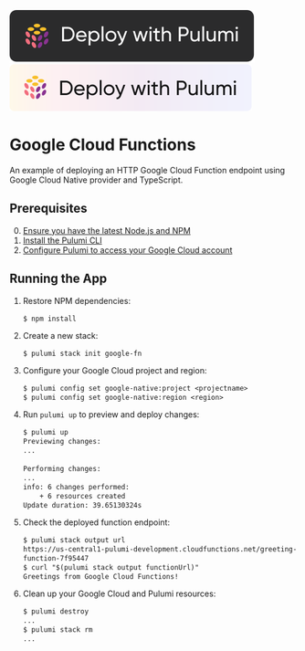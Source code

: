 [![Deploy](../.buttons/deploy-with-pulumi-dark.svg)](https://app.pulumi.com/new?template=https://github.com/pulumi/examples/blob/master/google-native-ts-functions/README.md#gh-light-mode-only)
[![Deploy](../.buttons/deploy-with-pulumi-light.svg)](https://app.pulumi.com/new?template=https://github.com/pulumi/examples/blob/master/google-native-ts-functions/README.md#gh-dark-mode-only)

# Google Cloud Functions

An example of deploying an HTTP Google Cloud Function endpoint using Google Cloud Native provider and TypeScript.

## Prerequisites

0. [Ensure you have the latest Node.js and NPM](https://nodejs.org/en/download/)
2. [Install the Pulumi CLI](https://www.pulumi.com/docs/get-started/install/)
3. [Configure Pulumi to access your Google Cloud account](https://www.pulumi.com/docs/intro/cloud-providers/google/setup/)

## Running the App

1.  Restore NPM dependencies:

    ```
    $ npm install
    ```

2.  Create a new stack:

    ```
    $ pulumi stack init google-fn
    ```

3.  Configure your Google Cloud project and region:

    ```
    $ pulumi config set google-native:project <projectname>
    $ pulumi config set google-native:region <region>
    ```

4.  Run `pulumi up` to preview and deploy changes:

    ```
    $ pulumi up
    Previewing changes:
    ...

    Performing changes:
    ...
    info: 6 changes performed:
        + 6 resources created
    Update duration: 39.65130324s
    ```

5.  Check the deployed function endpoint:

    ```
    $ pulumi stack output url
    https://us-central1-pulumi-development.cloudfunctions.net/greeting-function-7f95447
    $ curl "$(pulumi stack output functionUrl)"
    Greetings from Google Cloud Functions!
    ```

6. Clean up your Google Cloud and Pulumi resources:

    ```
    $ pulumi destroy
    ...
    $ pulumi stack rm
    ...
    ```
